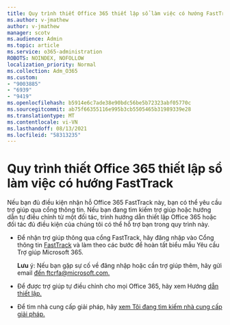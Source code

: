 ```yaml
---
title: Quy trình thiết Office 365 thiết lập sổ làm việc có hướng FastTrack
ms.author: v-jmathew
author: v-jmathew
manager: scotv
ms.audience: Admin
ms.topic: article
ms.service: o365-administration
ROBOTS: NOINDEX, NOFOLLOW
localization_priority: Normal
ms.collection: Adm_O365
ms.custom:
- "9003885"
- "6939"
- "9419"
ms.openlocfilehash: b5914e6c7ade38e90bdc56be5b72323abf05770c
ms.sourcegitcommit: ab75f66355116e995b3cb5505465b31989339e28
ms.translationtype: MT
ms.contentlocale: vi-VN
ms.lasthandoff: 08/13/2021
ms.locfileid: "58313235"
---
```

# <a name="guided-office-365-setup-process-with-fasttrack"></a>Quy trình thiết Office 365 thiết lập sổ làm việc có hướng FastTrack

Nếu bạn đủ điều kiện nhận hỗ Office 365 FastTrack này, bạn có thể yêu cầu trợ giúp qua cổng thông tin. Nếu bạn đang tìm kiếm trợ giúp hoặc hướng dẫn tự điều chỉnh từ một đối tác, trình hướng dẫn thiết lập Office 365 hoặc đối tác đủ điều kiện của chúng tôi có thể hỗ trợ bạn trong quy trình này.

- Để nhận trợ giúp thông qua cổng FastTrack, hãy đăng nhập vào Cổng thông tin [FastTrack](https://go.microsoft.com/fwlink/?linkid=2125443) và làm theo các bước để hoàn tất biểu mẫu Yêu cầu Trợ giúp Microsoft 365.

    **Lưu** ý: Nếu bạn gặp sự cố về đăng nhập hoặc cần trợ giúp thêm, hãy gửi email [đến ftcrfa@microsoft.com.](mailto:ftcrfa@microsoft.com)

- Để được trợ giúp tự điều chỉnh cho mọi Office 365, hãy xem Hướng [dẫn thiết lập.](https://go.microsoft.com/fwlink/?linkid=2125827)
- Để tìm nhà cung cấp giải pháp, hãy [xem Tôi đang tìm kiếm nhà cung cấp giải pháp.](https://go.microsoft.com/fwlink/?linkid=2125918)